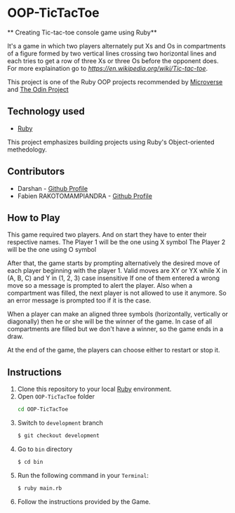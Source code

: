 # OOP-TicTacToe

** Creating Tic-tac-toe console game using Ruby**

It's a game in which two players alternately put Xs and Os in compartments of a figure formed by two vertical lines crossing two horizontal lines and each tries to get a row of three Xs or three Os before the opponent does.
For more explaination go to _https://en.wikipedia.org/wiki/Tic-tac-toe_.

This project is one of the Ruby OOP projects recommended by [Microverse](https://www.microverse.org/) and [The Odin Project](https://www.theodinproject.com)

## Technology used

- [Ruby](https://ruby-lang.org)

This project emphasizes building projects using Ruby's Object-oriented methedology.

## Contributors

- Darshan - [Github Profile](https://github.com/daashandayo)
- Fabien RAKOTOMAMPIANDRA - [Github Profile](https://github.com/FabienNeibaf)

## How to Play

This game required two players. And on start they have to enter their respective names.
The Player 1 will be the one using X symbol
The Player 2 will be the one using O symbol

After that, the game starts by prompting alternatively the desired move of each player beginning with the player 1.
Valid moves are XY or YX while X in (A, B, C) and Y in (1, 2, 3) case insensitive
If one of them entered a wrong move so a message is prompted to alert the player.
Also when a compartment was filled, the next player is not allowed to use it anymore.
So an error message is prompted too if it is the case.

When a player can make an aligned three symbols (horizontally, vertically or diagonally) then he or she will be the winner of the game.
In case of all compartments are filled but we don't have a winner, so the game ends in a draw.

At the end of the game, the players can choose either to restart or stop it.

## Instructions

1. Clone this repository to your local [Ruby](https://www.ruby-lang.org/en/documentation/installation/) environment.
2. Open `OOP-TicTacToe` folder
   ```bash
   cd OOP-TicTacToe
   ```
3. Switch to `development` branch
   ```bash
   $ git checkout development
   ```
4. Go to `bin` directory
   ```bash
   $ cd bin
   ```
5. Run the following command in your `Terminal`:
   ```bash
   $ ruby main.rb
   ```
6. Follow the instructions provided by the Game.
